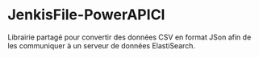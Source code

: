 # JenkisFile-PowerAPICI

Librairie partagé pour convertir des données CSV en format JSon afin de les communiquer à un serveur de données ElastiSearch. 
